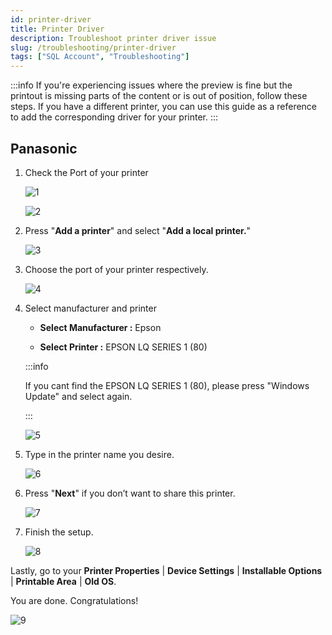 ```yaml
---
id: printer-driver
title: Printer Driver
description: Troubleshoot printer driver issue
slug: /troubleshooting/printer-driver
tags: ["SQL Account", "Troubleshooting"]
---
```


:::info
If you're experiencing issues where the preview is fine but the printout is missing parts of the content or is out of position, follow these steps. If you have a different printer, you can use this guide as a reference to add the corresponding driver for your printer.
:::

## Panasonic

1. Check the Port of your printer

   ![1](../../static/img/troubleshooting/change-panasonic/1.png)

   ![2](../../static/img/troubleshooting/change-panasonic/2.png)

2. Press "**Add a printer**" and select "**Add a local printer.**"

   ![3](../../static/img/troubleshooting/change-panasonic/3.png)

3. Choose the port of your printer respectively.

   ![4](../../static/img/troubleshooting/change-panasonic/4.png)

4. Select manufacturer and printer

   * **Select Manufacturer :** Epson

   * **Select Printer :** EPSON LQ SERIES 1 (80)

   :::info

   If you cant find the EPSON LQ SERIES 1 (80), please press "Windows Update" and select again.

   :::

   ![5](../../static/img/troubleshooting/change-panasonic/5.png)

5. Type in the printer name you desire.

   ![6](../../static/img/troubleshooting/change-panasonic/6.png)

6. Press "**Next**" if you don’t want to share this printer.

   ![7](../../static/img/troubleshooting/change-panasonic/7.png)

7. Finish the setup.

   ![8](../../static/img/troubleshooting/change-panasonic/8.png)

Lastly, go to your **Printer Properties** | **Device Settings** | **Installable Options** | **Printable Area** | **Old OS**.

You are done. Congratulations!

![9](../../static/img/troubleshooting/change-panasonic/9.png)
